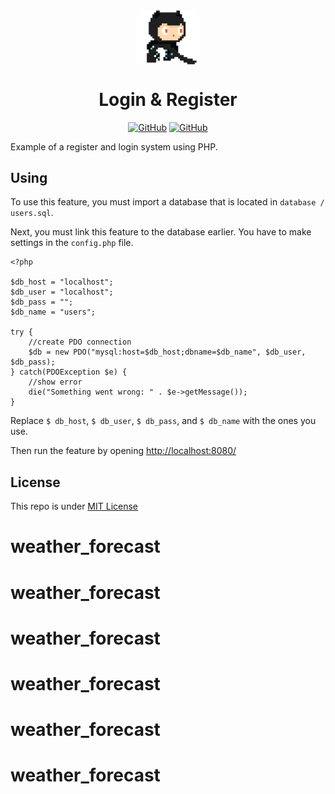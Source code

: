 <!-- markdownlint-disable MD033 MD041 -->

<div align="center">
<img width="100px" src="https://github.com/hendrasob/Login-Register/blob/master/assets/github.gif" align="center" />

# Login & Register
<a href="https://github.com/hendrasob/Login-Register/search?l=php"><img src="https://img.shields.io/badge/PHP-777BB4?style=for-the-badge&logo=php&logoColor=white" alt="GitHub" /></a>
<a href="https://github.com/hendrasob/Login-Register/search?l=css"><img src="https://img.shields.io/badge/CSS3-1572B6?style=for-the-badge&logo=css3&logoColor=white" alt="GitHub" /></a>

</div>

Example of a register and login system using PHP.

## Using

To use this feature, you must import a database that is located in `database / users.sql`.

Next, you must link this feature to the database earlier.  You have to make settings in the `config.php` file.

```
<?php

$db_host = "localhost";
$db_user = "localhost";
$db_pass = "";
$db_name = "users";

try {    
    //create PDO connection 
    $db = new PDO("mysql:host=$db_host;dbname=$db_name", $db_user, $db_pass);
} catch(PDOException $e) {
    //show error
    die("Something went wrong: " . $e->getMessage());
}
```

Replace `$ db_host`, `$ db_user`, `$ db_pass`, and `$ db_name` with the ones you use.

Then run the feature by opening [http://localhost:8080/](http://localhost:8080/)

## License

This repo is under <a href="https://github.com/hendrasob/Login-Register/blob/master/LICENSE">MIT License</a>
# weather_forecast
# weather_forecast
# weather_forecast
# weather_forecast
# weather_forecast
# weather_forecast
